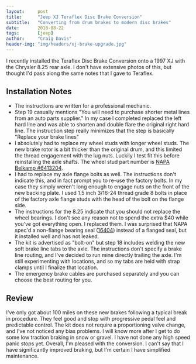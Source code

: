 ```yaml
---
layout:     post
title:      "Jeep XJ Teraflex Disc Brake Conversion"
subtitle:   "Converting from drum brakes to modern disc brakes"
date:       2018-08-22
tags:       [jeep]
author:     "Craig Davis"
header-img: "img/headers/xj-brake-upgrade.jpg"
---
```


I recently installed the Teraflex Disc Brake Conversion onto a 1997 XJ with the 
Chrysler 8.25 rear axle. I don't have extensive photos of this, but thought 
I'd pass along the same notes that I gave to Teraflex.

## Installation Notes
* The instructions are written for a professional mechanic. 
* Step 19 casually mentions "You will need to purchase shorter metal lines 
  from an auto parts supplier." In my case I completed replaced the left hard 
  line and was able to shorten and double flare the original right hard line. 
  The instruction step really minimizes that the step is basically 
  "Replace your brake lines"
* I absolutely had to replace my wheel studs with longer wheel studs. The new 
  brake rotor is a bit thicker than the original drum, and this limited the 
  thread engagement with the lug nuts. Luckily I test fit this before 
  reinstalling the axle shafts. The wheel stud part number is 
  [NAPA Belkamp #6413204](https://www.napaonline.com/en/p/NDP6413204).
* I had to replace my axle flange bolts as well. The instructions don't 
  indicate this, and in fact prompt you to re-use the factory bolts. In my case 
  they simply weren't long enough to engage nuts on the front of the new backing 
  plate. I used 1.5 inch 3/16-24 thread grade 8 bolts in place of the factory 
  axle flange studs with the head of the bolt on the flange side.
* The instructions for the 8.25 indicate that you should not replace the wheel 
  bearings. I don't see any reason not to spend the extra $40 while you've 
  got everything open. I replaced them. I was surprised that NAPA spec'd a 
  non-flange bearing seal ([16404](https://www.napaonline.com/en/p/NOS16404)) 
  instead of a flanged seal, but it installed well and has not leaked.
* The kit is advertised as "bolt-on" but step 18 includes welding the new soft 
  brake line tabs to the axle. The instructions don't specify a brake line 
  routing, and I've decided to run mine directly trailing the axle. I'm still 
  experimenting with locations, and so my tabs are held with strap clamps until 
  I finalize that location.
* The emergency brake cables are purchased separately and you can choose the 
  best routing for you.


## Review
I've only got about 100 miles on these new brakes following a typical break in 
procedure. They feel good and stop with progressive pedal feel and predictable 
control. The kit does not require a proportioning valve change, and I've not 
noticed any bias problems. I will know more after I get to do some low traction 
braking in snow or gravel. I have not done any high speed panic stops yet. 
Overall, I'm pleased with the conversion. I can't say that I have significantly 
improved braking, but I'm certain I have simplified maintenance.

